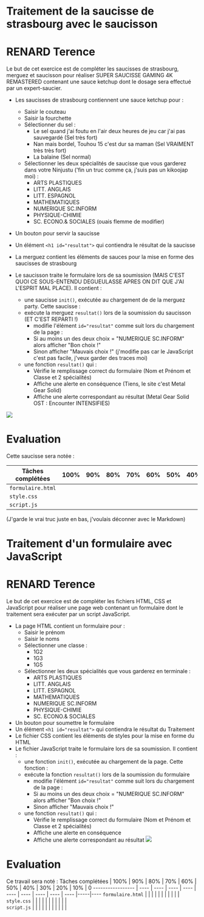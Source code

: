 # Traitement de la saucisse de strasbourg avec le saucisson

RENARD Terence
=====================
Le but de cet exercice est de compléter les saucisses de strasbourg, merguez et saucisson pour réaliser SUPER SAUCISSE GAMING 4K REMASTERED contenant une sauce ketchup dont le dosage sera effectué par un expert-saucier.

- Les saucisses de strasbourg contiennent une sauce ketchup pour :
  - Saisir le couteau
  - Saisir la fourchette
  - Sélectionner du sel :
    - Le sel quand j'ai foutu en l'air deux heures de jeu car j'ai pas sauvegardé (Sel très fort)
    - Nan mais bordel, Touhou 15 c'est dur sa maman (Sel VRAIMENT très très fort)
    - La balaine (Sel normal)
  - Sélectionner les deux spécialités de saucisse que vous garderez dans votre Ninjustu ('fin un truc comme ça, j'suis pas un kikoojap moi) :
    - ARTS PLASTIQUES
    - LITT. ANGLAIS
    - LITT. ESPAGNOL
    - MATHEMATIQUES
    - NUMERIQUE SC.INFORM
    - PHYSIQUE-CHIMIE
    - SC. ECONO.& SOCIALES (ouais flemme de modifier)
- Un bouton pour servir la saucisse
- Un élément `<h1 id="resultat">` qui contiendra le résultat de la saucisse

- La merguez contient les éléments de sauces pour la mise en forme des saucisses de strasbourg
- Le saucisson traite le formulaire lors de sa soumission (MAIS C'EST QUOI CE SOUS-ENTENDU DEGUEULASSE APRES ON DIT QUE J'AI L'ESPRIT MAL PLACE). Il contient :
    - une saucisse `init()`, exécutée au chargement de de la merguez party. Cette saucisse :
    - exécute la merguez `resultat()` lors de la soumission du saucisson (ET C'EST REPARTI !)
      - modifie l'élément `id="resultat"` comme suit lors du chargement de la page :
      - Si au moins un des deux choix = "NUMERIQUE SC.INFORM" alors afficher "Bon choix !"
      - Sinon afficher "Mauvais choix !" (j'modifie pas car le JavaScript c'est pas facile, j'veux garder des traces moi)
    - une fonction `resultat()` qui :
      - Vérifie le remplissage correct du formulaire (Nom et Prénom et Classe et 2 spécialités)
      - Affiche une alerte en conséquence (Tiens, le site c'est Metal Gear Solid)
      - Affiche une alerte correspondant au résultat (Metal Gear Solid OST : Encounter INTENSIFIES)

![](page_web.png)

# Evaluation

Cette saucisse sera notée :

Tâches complétées | 100% | 90%  | 80%  | 70%  | 60%  | 50%  | 40%  | 30%  | 20%  | 10% | 0 
----------------- | ---- | ---- | ---- | ---- | ---- | ---- | ---- | ---- | ---- |-----|----
`formulaire.html` |      |      |      |      |      |      |      |      |      |     | 
`style.css`       |      |      |      |      |      |      |      |      |      |     |  
`script.js`       |      |      |      |      |      |      |      |      |      |     |  










(J'garde le vrai truc juste en bas, j'voulais déconner avec le Markdown)









# Traitement d'un formulaire avec JavaScript

RENARD Terence
=====================
Le but de cet exercice est de compléter les fichiers HTML, CSS et JavaScript pour réaliser une page web contenant un formulaire dont le traitement sera exécuter par un script JavaScript.

- La page HTML contient un formulaire pour :
  - Saisir le prénom
  - Saisir le noms
  - Sélectionner une classe :
    - 1G2
    - 1G3
    - 1G5
  - Sélectionner les deux spécialités  que vous garderez en terminale :
    - ARTS PLASTIQUES
    - LITT. ANGLAIS
    - LITT. ESPAGNOL
    - MATHEMATIQUES
    - NUMERIQUE SC.INFORM
    - PHYSIQUE-CHIMIE
    - SC. ECONO.& SOCIALES
- Un bouton pour soumettre le formulaire
- Un élément `<h1 id="resultat">` qui contiendra le résultat du Traitement
- Le fichier CSS contient les éléments de styles pour la mise en forme du HTML
- Le fichier JavaScript traite le formulaire lors de sa soumission. Il contient :
    - une fonction `init()`, exécutée au chargement de la page. Cette fonction :
    - exécute la fonction `resultat()` lors de la soumission du formulaire
      - modifie l'élément `id="resultat"` comme suit lors du chargement de la page :
      - Si au moins un des deux choix = "NUMERIQUE SC.INFORM" alors afficher "Bon choix !"
      - Sinon afficher "Mauvais choix !"
    - une fonction `resultat()` qui :
      - Vérifie le remplissage correct du formulaire (Nom et Prénom et Classe et 2 spécialités)
      - Affiche une alerte en conséquence
      - Affiche une alerte correspondant au résultat
![](page_web.png)
# Evaluation
Ce travail sera noté :
Tâches complétées | 100% | 90%  | 80%  | 70%  | 60%  | 50%  | 40%  | 30%  | 20%  | 10% | 0 
----------------- | ---- | ---- | ---- | ---- | ---- | ---- | ---- | ---- | ---- |-----|----
`formulaire.html` |      |      |      |      |      |      |      |      |      |     | 
`style.css`       |      |      |      |      |      |      |      |      |      |     |  
`script.js`       |      |      |      |      |      |      |      |      |      |     |  


